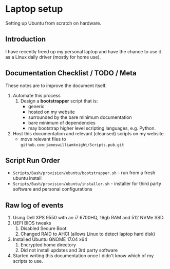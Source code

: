 # Laptop setup

Setting up Ubuntu from scratch on hardware.

## Introduction

I have recently freed up my personal laptop and have the chance to use it as a Linux daily driver (mostly for home use).

## Documentation Checklist / TODO / Meta

These notes are to improve the document itself.

1. Automate this process
    1. Design a **bootstrapper** script that is:
        - generic
        - hosted on my website
        - surrounded by the bare minimum documentation
        - bare minimum of dependencies
        - may bootstrap higher level scripting languages, e.g. Python.
1. Host this documentation and relevant (cleansed) scripts on my website.
    - move relevant files to `github.com:jameswilliamknight/Scripts.pub.git`

## Script Run Order

- `Scripts/Bash/provision/ubuntu/bootstrapper.sh` - run from a fresh ubuntu install
- `Scripts/Bash/provision/ubuntu/installer.sh` - installer for third party software and personal configurations

## Raw log of events

1. Using Dell XPS 9550 with an i7 6700HQ, 16gb RAM and 512 NVMe SSD.
1. UEFI BIOS tweaks
    1. Disabled Secure Boot
    1. Changed RAID to AHCI (allows Linux to detect laptop hard disk)
1. Installed Ubuntu GNOME 17.04 x64
    1. Encrypted home directory
    1. Did not install updates and 3rd party software
1. Started writing this documentation once I didn't know which of my scripts to use.

